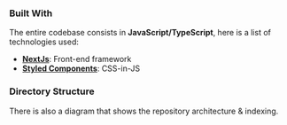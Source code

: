 
### Built With

The entire codebase consists in **JavaScript/TypeScript**, here is a list of technologies used:

- **[NextJs](https://nextjs.org/)**: Front-end framework
- **[Styled Components](https://styled-components.com/)**: CSS-in-JS

### Directory Structure

There is also a diagram that shows the repository architecture & indexing.